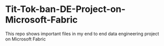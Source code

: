 # Tit-Tok-ban-DE-Project-on-Microsoft-Fabric
This repo shows important files in my end to end data engineering project on Microsoft Fabric
